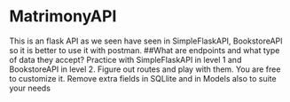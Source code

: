 # MatrimonyAPI
This is an flask API as we seen have seen in SimpleFlaskAPI, BookstoreAPI so it is better to use it with postman.
##What are endpoints and what type of data they accept?
Practice with SimpleFlaskAPI in level 1 and BookstoreAPI in level 2.
Figure out routes and play with them. You are free to customize it.
Remove extra fields in SQLlite and in Models also to suite your needs
